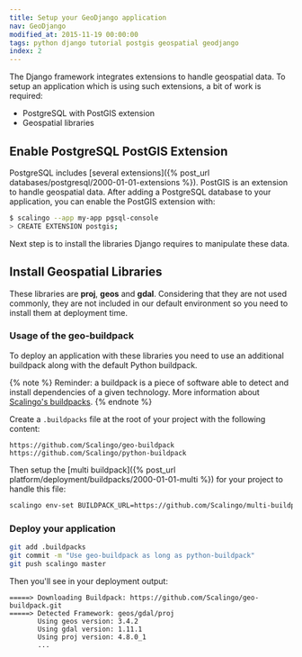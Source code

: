 ```yaml
---
title: Setup your GeoDjango application
nav: GeoDjango
modified_at: 2015-11-19 00:00:00
tags: python django tutorial postgis geospatial geodjango
index: 2
---
```


The Django framework integrates extensions to handle geospatial data. To setup
an application which is using such extensions, a bit of work is required:

* PostgreSQL with PostGIS extension
* Geospatial libraries

## Enable PostgreSQL PostGIS Extension

PostgreSQL includes [several extensions]({% post_url
databases/postgresql/2000-01-01-extensions %}). PostGIS is an extension to
handle geospatial data. After adding a PostgreSQL database to your application,
you can enable the PostGIS extension with:

```bash
$ scalingo --app my-app pgsql-console
> CREATE EXTENSION postgis;
```

Next step is to install the libraries Django requires to manipulate these data.

## Install Geospatial Libraries

These libraries are **proj**, **geos** and **gdal**. Considering that they are
not used commonly, they are not included in our default environment so you need
to install them at deployment time.

### Usage of the geo-buildpack

To deploy an application with these libraries you need to use an additional
buildpack along with the default Python buildpack.

{% note %}
  Reminder: a buildpack is a piece of software able to detect and install
  dependencies of a given technology.  More information about <a href="{% post_url platform/deployment/buildpacks/2000-01-01-intro %}">Scalingo's
  buildpacks</a>.
{% endnote %}

Create a `.buildpacks` file at the root of your project with the following
content:

```text
https://github.com/Scalingo/geo-buildpack
https://github.com/Scalingo/python-buildpack
```

Then setup the [multi buildpack]({% post_url
platform/deployment/buildpacks/2000-01-01-multi %}) for your project to handle
this file:

```bash
scalingo env-set BUILDPACK_URL=https://github.com/Scalingo/multi-buildpack
```

### Deploy your application

```bash
git add .buildpacks
git commit -m "Use geo-buildpack as long as python-buildpack"
git push scalingo master
```

Then you'll see in your deployment output:

```text
=====> Downloading Buildpack: https://github.com/Scalingo/geo-buildpack.git
=====> Detected Framework: geos/gdal/proj
       Using geos version: 3.4.2
       Using gdal version: 1.11.1
       Using proj version: 4.8.0_1
       ...
```

